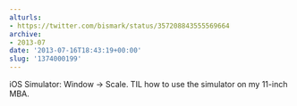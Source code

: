 ```yaml
---
alturls:
- https://twitter.com/bismark/status/357208843555569664
archive:
- 2013-07
date: '2013-07-16T18:43:19+00:00'
slug: '1374000199'
---
```


iOS Simulator: Window -&gt; Scale. TIL how to use the simulator on my 11-inch MBA.

